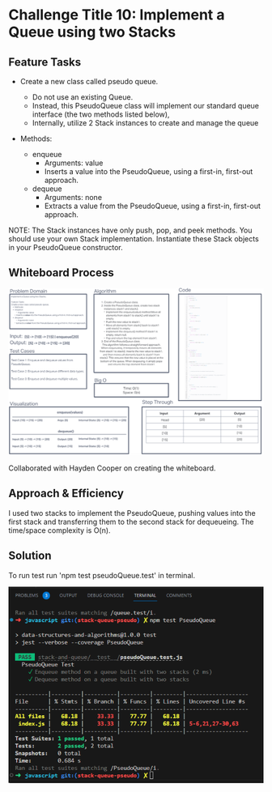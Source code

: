 # Challenge Title 10:  Implement a Queue using two Stacks

## Feature Tasks

- Create a new class called pseudo queue.
  - Do not use an existing Queue.
  - Instead, this PseudoQueue class will implement our standard queue interface (the two methods listed below),
  - Internally, utilize 2 Stack instances to create and manage the queue

- Methods:
  - enqueue
    - Arguments: value
    - Inserts a value into the PseudoQueue, using a first-in, first-out approach.
  - dequeue
    - Arguments: none
    - Extracts a value from the PseudoQueue, using a first-in, first-out approach.

NOTE: The Stack instances have only push, pop, and peek methods. You should use your own Stack implementation. Instantiate these Stack objects in your PseudoQueue constructor.

## Whiteboard Process

![Stack & Queue Whiteboard](../assets/code-challenge-11.png)

Collaborated with Hayden Cooper on creating the whiteboard.

## Approach & Efficiency
I used two stacks to implement the PseudoQueue, pushing values into the first stack and transferring them to the second stack for dequeueing. The time/space complexity is O(n).

## Solution

To run test run 'npm test pseudoQueue.test' in terminal.

![Stack & Queue Test](../assets/pseudoQueue-solution.png)
